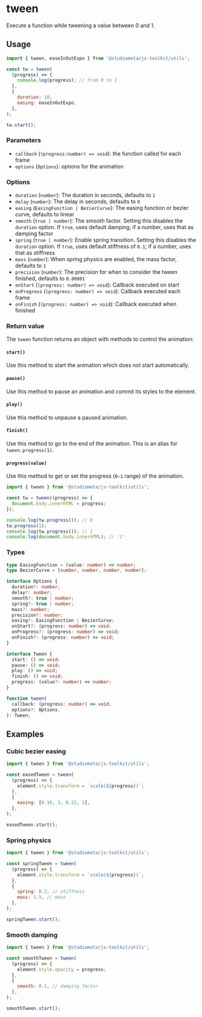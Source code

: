 # tween

Execute a function while tweening a value between 0 and 1.

## Usage

```js twoslash
import { tween, easeInOutExpo } from '@studiometa/js-toolkit/utils';

const tw = tween(
  (progress) => {
    console.log(progress); // from 0 to 1
  },
  {
    duration: 10,
    easing: easeInOutExpo,
  },
);

tw.start();
```

### Parameters

- `callback` (`(progress:number) => void`): the function called for each frame
- `options` (`Options`): options for the animation

### Options

- `duration` (`number`): The duration in seconds, defaults to `1`
- `delay` (`number`): The delay in seconds, defaults to `0`
- `easing` (`EasingFunction | BezierCurve`): The easing function or bezier curve, defaults to linear
- `smooth` (`true | number`): The smooth factor. Setting this disables the `duration` option. If `true`, uses default damping; if a number, uses that as damping factor
- `spring` (`true | number`): Enable spring transition. Setting this disables the `duration` option. If `true`, uses default stiffness of `0.1`; if a number, uses that as stiffness
- `mass` (`number`): When spring physics are enabled, the mass factor, defaults to `1`
- `precision` (`number`): The precision for when to consider the tween finished, defaults to `0.00001`
- `onStart` (`(progress: number) => void`): Callback executed on start
- `onProgress` (`(progress: number) => void`): Callback executed each frame
- `onFinish` (`(progress: number) => void`): Callback executed when finished

### Return value

The `tween` function returns an object with methods to control the animation:

#### `start()`

Use this method to start the animation which does not start automatically.

#### `pause()`

Use this method to pause an animation and commit its styles to the element.

#### `play()`

Use this method to unpause a paused animation.

#### `finish()`

Use this method to go to the end of the animation. This is an alias for `tween.progress(1)`.

#### `progress(value)`

Use this method to get or set the progress (`0–1` range) of the animation.

```js twoslash
import { tween } from '@studiometa/js-toolkit/utils';

const tw = tween((progress) => {
  document.body.innerHTML = progress;
});

console.log(tw.progress()); // 0
tw.progress(1);
console.log(tw.progress()); // 1
console.log(document.body.innerHTML); // '1'
```

### Types

```ts
type EasingFunction = (value: number) => number;
type BezierCurve = [number, number, number, number];

interface Options {
  duration?: number;
  delay?: number;
  smooth?: true | number;
  spring?: true | number;
  mass?: number;
  precision?: number;
  easing?: EasingFunction | BezierCurve;
  onStart?: (progress: number) => void;
  onProgress?: (progress: number) => void;
  onFinish?: (progress: number) => void;
}

interface Tween {
  start: () => void;
  pause: () => void;
  play: () => void;
  finish: () => void;
  progress: (value?: number) => number;
}

function tween(
  callback: (progress: number) => void,
  options?: Options,
): Tween;
```

## Examples

### Cubic bezier easing

```js twoslash {8}
import { tween } from '@studiometa/js-toolkit/utils';

const easedTween = tween(
  (progress) => {
    element.style.transform = `scale(${progress})`;
  },
  {
    easing: [0.19, 1, 0.22, 1],
  },
);

easedTween.start();
```

### Spring physics

```js twoslash {7-10}
import { tween } from '@studiometa/js-toolkit/utils';

const springTween = tween(
  (progress) => {
    element.style.transform = `scale(${progress})`;
  },
  {
    spring: 0.2, // stiffness
    mass: 1.5, // mass
  },
);

springTween.start();
```

### Smooth damping

```js twoslash {7-9}
import { tween } from '@studiometa/js-toolkit/utils';

const smoothTween = tween(
  (progress) => {
    element.style.opacity = progress;
  },
  {
    smooth: 0.1, // damping factor
  },
);

smoothTween.start();
```
